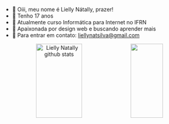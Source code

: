 - 👋 Oiii, meu nome é Lielly Nátally, prazer!
- 📅 Tenho 17 anos
- 🌱 Atualmente curso Informática para Internet no IFRN
- 💞️ Apaixonada por design web e buscando aprender mais
- 📧 Para entrar em contato: liellynatsilva@gmail.com

<div align="center">  
  <img width="49%" height="195px" src="https://github-readme-stats.vercel.app/api?username=Lielly-Natally&show_icons=true&count_private=true&hide_border=true&title_color=4515b7&icon_color=7c4ceb&text_color=c8cfd5&bg_color=0d1117" alt="Lielly Natally github stats" /> 
  <img width="41%" height="195px" src="https://github-readme-stats.vercel.app/api/top-langs/?username=Lielly-Natally&layout=compact&hide_border=true&title_color=4515b7&text_color=f3edee&bg_color=0d1117" />
</div>
